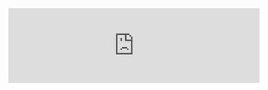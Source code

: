 <iframe src="https://docs.google.com/document/d/e/2PACX-1vQ2E8Ei5zDWgmte732LqjB6TM4fOQpep0fC8jKgwMQIGboo1sO_KbXAM87aZ8Teg2Kl0Awl3pkTe9SU/pub?embedded=true" width="100%" frameborder="0"></iframe>
